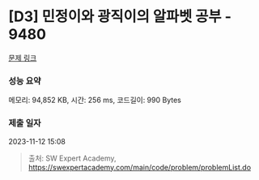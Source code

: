 # [D3] 민정이와 광직이의 알파벳 공부 - 9480 

[문제 링크](https://swexpertacademy.com/main/code/problem/problemDetail.do?contestProbId=AXAdrmW61ssDFAXq) 

### 성능 요약

메모리: 94,852 KB, 시간: 256 ms, 코드길이: 990 Bytes

### 제출 일자

2023-11-12 15:08



> 출처: SW Expert Academy, https://swexpertacademy.com/main/code/problem/problemList.do